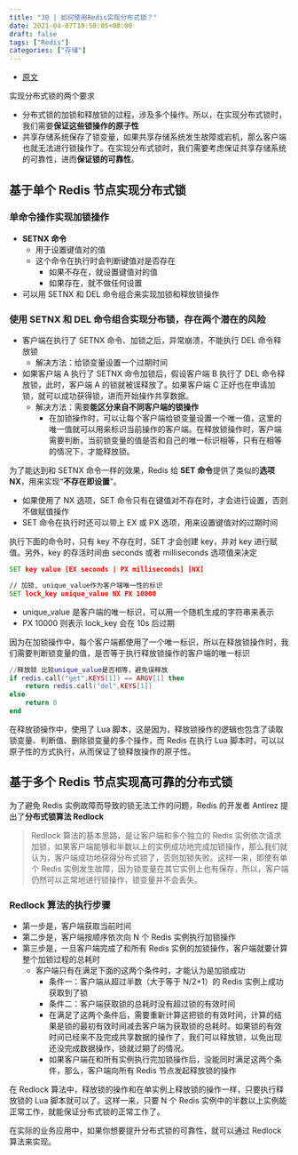 ```yaml
---
title: "30 | 如何使用Redis实现分布式锁？"
date: 2021-04-07T10:50:05+08:00
draft: false
tags: ["Redis"]
categories: ["存储"]
---
```


- [原文](https://time.geekbang.org/column/article/301092)

实现分布式锁的两个要求

- 分布式锁的加锁和释放锁的过程，涉及多个操作。所以，在实现分布式锁时，我们需要**保证这些锁操作的原子性**
- 共享存储系统保存了锁变量，如果共享存储系统发生故障或宕机，那么客户端也就无法进行锁操作了。在实现分布式锁时，我们需要考虑保证共享存储系统的可靠性，进而**保证锁的可靠性**。

## 基于单个 Redis 节点实现分布式锁

### 单命令操作实现加锁操作

- **SETNX 命令**
  - 用于设置键值对的值
  - 这个命令在执行时会判断键值对是否存在
    - 如果不存在，就设置键值对的值
    - 如果存在，就不做任何设置
- 可以用 SETNX 和 DEL 命令组合来实现加锁和释放锁操作

### 使用 SETNX 和 DEL 命令组合实现分布锁，存在两个潜在的风险

- 客户端在执行了 SETNX 命令、加锁之后，异常崩溃，不能执行 DEL 命令释放锁
  - 解决方法：给锁变量设置一个过期时间
- 如果客户端 A 执行了 SETNX 命令加锁后，假设客户端 B 执行了 DEL 命令释放锁，此时，客户端 A 的锁就被误释放了。如果客户端 C 正好也在申请加锁，就可以成功获得锁，进而开始操作共享数据。
  - 解决方法：需要**能区分来自不同客户端的锁操作**
    - 在加锁操作时，可以让每个客户端给锁变量设置一个唯一值，这里的唯一值就可以用来标识当前操作的客户端。在释放锁操作时，客户端需要判断，当前锁变量的值是否和自己的唯一标识相等，只有在相等的情况下，才能释放锁。

为了能达到和 SETNX 命令一样的效果，Redis 给 **SET 命令**提供了类似的**选项 NX**，用来实现“**不存在即设置**”。

- 如果使用了 NX 选项，SET 命令只有在键值对不存在时，才会进行设置，否则不做赋值操作
- SET 命令在执行时还可以带上 EX 或 PX 选项，用来设置键值对的过期时间

执行下面的命令时，只有 key 不存在时，SET 才会创建 key，并对 key 进行赋值。另外，key 的存活时间由 seconds 或者 milliseconds 选项值来决定

```cmd
SET key value [EX seconds | PX milliseconds] [NX]
```

```cmd
// 加锁, unique_value作为客户端唯一性的标识
SET lock_key unique_value NX PX 10000
```

- unique_value 是客户端的唯一标识，可以用一个随机生成的字符串来表示
- PX 10000 则表示 lock_key 会在 10s 后过期

因为在加锁操作中，每个客户端都使用了一个唯一标识，所以在释放锁操作时，我们需要判断锁变量的值，是否等于执行释放锁操作的客户端的唯一标识

```lua
//释放锁 比较unique_value是否相等，避免误释放
if redis.call("get",KEYS[1]) == ARGV[1] then
    return redis.call("del",KEYS[1])
else
    return 0
end
```

在释放锁操作中，使用了 Lua 脚本，这是因为，释放锁操作的逻辑也包含了读取锁变量、判断值、删除锁变量的多个操作，而 Redis 在执行 Lua 脚本时，可以以原子性的方式执行，从而保证了锁释放操作的原子性。

## 基于多个 Redis 节点实现高可靠的分布式锁

为了避免 Redis 实例故障而导致的锁无法工作的问题，Redis 的开发者 Antirez 提出了**分布式锁算法 Redlock**

> Redlock 算法的基本思路，是让客户端和多个独立的 Redis 实例依次请求加锁，如果客户端能够和半数以上的实例成功地完成加锁操作，那么我们就认为，客户端成功地获得分布式锁了，否则加锁失败。这样一来，即使有单个 Redis 实例发生故障，因为锁变量在其它实例上也有保存，所以，客户端仍然可以正常地进行锁操作，锁变量并不会丢失。

### Redlock 算法的执行步骤

- 第一步是，客户端获取当前时间
- 第二步是，客户端按顺序依次向 N 个 Redis 实例执行加锁操作
- 第三步是，一旦客户端完成了和所有 Redis 实例的加锁操作，客户端就要计算整个加锁过程的总耗时
  - 客户端只有在满足下面的这两个条件时，才能认为是加锁成功
    - 条件一：客户端从超过半数（大于等于 N/2+1）的 Redis 实例上成功获取到了锁
    - 条件二：客户端获取锁的总耗时没有超过锁的有效时间
    - 在满足了这两个条件后，需要重新计算这把锁的有效时间，计算的结果是锁的最初有效时间减去客户端为获取锁的总耗时。如果锁的有效时间已经来不及完成共享数据的操作了，我们可以释放锁，以免出现还没完成数据操作，锁就过期了的情况。
    - 如果客户端在和所有实例执行完加锁操作后，没能同时满足这两个条件，那么，客户端向所有 Redis 节点发起释放锁的操作

在 Redlock 算法中，释放锁的操作和在单实例上释放锁的操作一样，只要执行释放锁的 Lua 脚本就可以了。这样一来，只要 N 个 Redis 实例中的半数以上实例能正常工作，就能保证分布式锁的正常工作了。

在实际的业务应用中，如果你想要提升分布式锁的可靠性，就可以通过 Redlock 算法来实现。